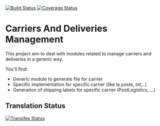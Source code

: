 [![Build Status](https://travis-ci.org/OCA/delivery-carrier.svg?branch=13.0)](https://travis-ci.org/OCA/delivery-carrier)
[![Coverage Status](https://coveralls.io/repos/OCA/delivery-carrier/badge.svg?branch=13.0)](https://coveralls.io/r/OCA/delivery-carrier?branch=13.0)

Carriers And Deliveries Management
==================================

This project aim to deal with modules related to manage carriers and deliveries in a generic way.

You'll find:

 - Generic module to generate file for carrier
 - Specific implementation for specific carrier (like la poste, tnt,..)
 - Generation of shipping labels for specific carrier (PostLogistics, ...)



Translation Status
------------------
[![Transifex Status](https://www.transifex.com/projects/p/OCA-carrier-delivery-13-0/chart/image_png)](https://www.transifex.com/projects/p/OCA-carrier-delivery-13-0)
